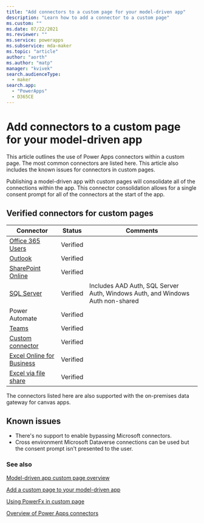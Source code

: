 ```yaml
---
title: "Add connectors to a custom page for your model-driven app" 
description: "Learn how to add a connector to a custom page"
ms.custom: ""
ms.date: 07/22/2021
ms.reviewer: ""
ms.service: powerapps
ms.subservice: mda-maker
ms.topic: "article"
author: "aorth"
ms.author: "matp"
manager: "kvivek"
search.audienceType: 
  - maker
search.app: 
  - "PowerApps"
  - D365CE
---
```

# Add connectors to a custom page for your model-driven app

This article outlines the use of Power Apps connectors within a custom page. The most common connectors are listed here. This article also includes the known issues for connectors in custom pages.

Publishing a model-driven app with custom pages will consolidate all of the connections within the app. This connector consolidation allows for a single consent prompt for all of the connectors at the start of the app.

## Verified connectors for custom pages

| Connector | Status | Comments |
|--|--|--|
| [Office 365 Users](../canvas-apps/connections/connection-office365-users.md) | Verified |
| [Outlook](../canvas-apps/connections/connection-office365-outlook.md) | Verified |
| [SharePoint Online](../canvas-apps/connections/connection-sharepoint-online.md) | Verified |
| [SQL Server](../canvas-apps/connections/connection-azure-sqldatabase.md) | Verified | Includes AAD Auth, SQL Server Auth, Windows Auth, and Windows Auth non-shared | 
| Power Automate | Verified |
| [Teams](/connectors/teams/) | Verified |
| [Custom connector](../canvas-apps/register-custom-api.md) | Verified |
| [Excel Online for Business](../canvas-apps/connections/connection-excel.md) | Verified |  |
| [Excel via file share](../canvas-apps/connections/connection-excel.md) | Verified |  |

The connectors listed here are also supported with the on-premises data gateway for canvas apps.

## Known issues

* There's no support to enable bypassing Microsoft connectors.
* Cross environment Microsoft Dataverse connections can be used but the consent prompt isn't presented to the user.

### See also

[Model-driven app custom page overview](model-app-page-overview.md)

[Add a custom page to your model-driven app](add-page-to-model-app.md)

[Using PowerFx in custom page](page-powerfx-in-model-app.md)

[Overview of Power Apps connectors](../canvas-apps/connections-list.md)